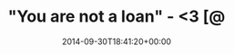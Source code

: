 ---
retweeted: false
source: <a href="http://mvilla.it/fenix" rel="nofollow">Fenix for Android</a>
entities:
  hashtags: []
  symbols: []
  user_mentions:
  - name: Deutschlandfunk
    screen_name: DLF
    indices:
    - '29'
    - '33'
    id_str: '212407067'
    id: '212407067'
  urls:
  - url: http://t.co/DhMxPKAb8D
    expanded_url: http://ondemand-mp3.dradio.de/file/dradio/2014/09/16/dlf_20140916_1915_9447ff27.mp3
    display_url: ondemand-mp3.dradio.de/file/dradio/20…
    indices:
    - '42'
    - '64'
display_text_range:
- '0'
- '64'
favorite_count: '0'
id_str: '517021393289236481'
truncated: false
retweet_count: '2'
id: '517021393289236481'
possibly_sensitive: false
created_at: Tue Sep 30 18:41:20 +0000 2014
favorited: false
full_text: '"You are not a loan" - &lt;3 [@DLF](https://twitter.com/DLF) feature'
lang: en
quote_url: http://ondemand-mp3.dradio.de/file/dradio/2014/09/16/dlf_20140916_1915_9447ff27.mp3
tags:
- pesos:twitter
date: '2014-09-30T18:41:20+00:00'
src: https://twitter.com/bascht/status/517021393289236481
original_url: https://twitter.com/bascht/status/517021393289236481
type: twitter_tweet
text: '"You are not a loan" - &lt;3 [@DLF](https://twitter.com/DLF) feature'
title: '"You are not a loan" - &lt;3 [@'

---